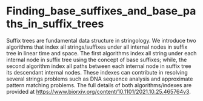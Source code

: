 # Finding_base_suffixes_and_base_paths_in_suffix_trees
Suffix trees are fundamental data structure in stringology. We introduce two algorithms that index all strings/suffixes under all internal nodes in suffix tree in linear time and space. The first algorithms index all string under each internal node in suffix tree using the concept of base suffixes; while, the second algorithm index all paths between each internal node in suffix tree its descendant internal nodes. These indexes can contribute in resolving several strings problems such as DNA sequence analysis and approximate pattern matching problems. The full details of both algorithms/indexes are provided at https://www.biorxiv.org/content/10.1101/2021.10.25.465764v3.
